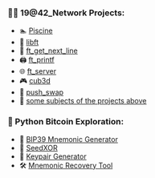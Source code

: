 
### 👨‍💻 19@42_Network Projects:

- 🏊 [Piscine](https://github.com/0300dbdd1b/19_Piscine__C__)
- 🧠 [libft](https://github.com/0300dbdd1b/19_libft)
- 📖 [ft_get_next_line](https://github.com/0300dbdd1b/19_get_next_line)
- 🖨️ [ft_printf](https://github.com/0300dbdd1b/19_printf)
- 🌐 [ft_server](https://github.com/0300dbdd1b/19_ft_server)
- 🎮 [cub3d](https://github.com/0300dbdd1b/19_Cub3D)
- 🔄 [push_swap](https://github.com/0300dbdd1b/push_swap)
- 📝 [some subjects of the projects above](https://github.com/0300dbdd1b/19_Subjects)

### 🐍 Python Bitcoin Exploration:

- 🧩 [BIP39 Mnemonic Generator](https://github.com/0300dbdd1b/BIP_39-Mnemonic_Generator)
- 🔑 [SeedXOR](https://gist.github.com/0300dbdd1b/568ef21fe605234b0ec00efb90759a33)
- 🔐 [Keypair Generator](https://github.com/0300dbdd1b/BTC_KeypairGenerator)
- 🛠️ [Mnemonic Recovery Tool](https://github.com/0300dbdd1b/MnemonicRecoveryTool)
